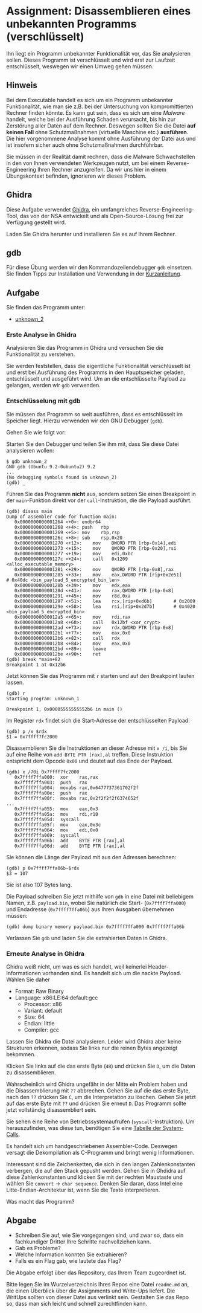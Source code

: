 # Assignment: Disassemblieren eines unbekannten Programms (verschlüsselt)



Ihn liegt ein Programm unbekannter Funktionalität vor, das Sie analysieren sollen. Dieses Programm ist verschlüsselt und wird erst zur Laufzeit entschlüsselt, weswegen wir einen Umweg gehen müssen.


## Hinweis

Bei dem Executable handelt es sich um ein Programm unbekannter Funktionalität, wie man sie z.B. bei der Untersuchung von kompromittierten Rechner finden könnte. Es kann gut sein, dass es sich um eine _Malware_ handelt, welche bei der Ausführung Schaden verursacht, bis hin zur Zerstörung aller Daten auf dem Rechner. Deswegen sollten Sie die Datei __auf keinen Fall__ ohne Schutzmaßnahmen (virtuelle Maschine etc.) __ausführen__. Die hier vorgenommene Analyse kommt ohne Ausführung der Datei aus und ist insofern sicher auch ohne Schutzmaßnahmen durchführbar.

Sie müssen in der Realität damit rechnen, dass die Malware Schwachstellen in den von Ihnen verwendeten Werkzeugen nutzt, um bei einem Reverse-Engineering Ihren Rechner anzugreifen. Da wir uns hier in einem Übungskontext befinden, ignorieren wir dieses Problem.


## Ghidra

Diese Aufgabe verwendet [Ghidra](https://ghidra-sre.org/), ein umfangreiches Reverse-Engineering-Tool, das von der NSA entwickelt und als Open-Source-Lösung frei zur Verfügung gestellt wird.

Laden Sie Ghidra herunter und installieren Sie es auf Ihrem Rechner.


## gdb

Für diese Übung werden wir den Kommandozeilendebugger `gdb` einsetzen. Sie finden Tipps zur Installation und Verwendung in der [Kurzanleitung](../help/gdb.md).

## Aufgabe

Sie finden das Programm unter:

  * [unknown_2](unknown_2)

### Erste Analyse in Ghidra

Analysieren Sie das Programm in Ghidra und versuchen Sie die Funktionalität zu verstehen.

Sie werden feststellen, dass die eigentliche Funktionalität verschlüsselt ist und erst bei Ausführung des Programms in den Hauptspeicher geladen, entschlüsselt und ausgeführt wird. Um an die entschlüsselte Payload zu gelangen, werden wir `gdb` verwenden.

### Entschlüsselung mit gdb

Sie müssen das Programm so weit ausführen, dass es entschlüsselt im Speicher liegt. Hierzu verwenden wir den GNU Debugger (`gdb`).

Gehen Sie wie folgt vor:

Starten Sie den Debugger und teilen Sie ihm mit, dass Sie diese Datei analysieren wollen:

```console
$ gdb unknown_2
GNU gdb (Ubuntu 9.2-0ubuntu2) 9.2
...
(No debugging symbols found in unknown_2)
(gdb) _
```

Führen Sie das Programm __nicht__ aus, sondern setzen Sie einen Breakpoint in der `main`-Funktion direkt vor der `call`-Instruktion, die die Payload ausführt.

```console
(gdb) disass main
Dump of assembler code for function main:
   0x0000000000001264 <+0>:	endbr64
   0x0000000000001268 <+4>:	push   rbp
   0x0000000000001269 <+5>:	mov    rbp,rsp
   0x000000000000126c <+8>:	sub    rsp,0x20
   0x0000000000001270 <+12>:	mov    DWORD PTR [rbp-0x14],edi
   0x0000000000001273 <+15>:	mov    QWORD PTR [rbp-0x20],rsi
   0x0000000000001277 <+19>:	mov    edi,0xbc
   0x000000000000127c <+24>:	call   0x1209 <alloc_executable_memory>
   0x0000000000001281 <+29>:	mov    QWORD PTR [rbp-0x8],rax
   0x0000000000001285 <+33>:	mov    eax,DWORD PTR [rip+0x2e51]        # 0x40dc <bin_payload_5_encrypted_bin_len>
   0x000000000000128b <+39>:	mov    edx,eax
   0x000000000000128d <+41>:	mov    rax,QWORD PTR [rbp-0x8]
   0x0000000000001291 <+45>:	mov    r8d,0xa
   0x0000000000001297 <+51>:	lea    rcx,[rip+0xd6b]        # 0x2009
   0x000000000000129e <+58>:	lea    rsi,[rip+0x2d7b]       # 0x4020 <bin_payload_5_encrypted_bin>
   0x00000000000012a5 <+65>:	mov    rdi,rax
   0x00000000000012a8 <+68>:	call   0x12bf <xor_crypt>
   0x00000000000012ad <+73>:	mov    rdx,QWORD PTR [rbp-0x8]
   0x00000000000012b1 <+77>:	mov    eax,0x0
   0x00000000000012b6 <+82>:	call   rdx
   0x00000000000012b8 <+84>:	mov    eax,0x0
   0x00000000000012bd <+89>:	leave
   0x00000000000012be <+90>:	ret
(gdb) break *main+82
Breakpoint 1 at 0x12b6
```

Jetzt können Sie das Programm mit `r` starten und auf den Breakpoint laufen lassen.

```console
(gdb) r
Starting program: unknown_1

Breakpoint 1, 0x00005555555552b6 in main ()
```

Im Register `rdx` findet sich die Start-Adresse der entschlüsselten Payload:

```console
(gdb) p /x $rdx
$1 = 0x7ffff7fc2000
```

Disassemblieren Sie die Instruktionen an dieser Adresse mit `x /i`, bis Sie auf eine Reihe von `add BYTE PTR [rax],al` treffen. Diese Instruktion entspricht dem Opcode `0x00` und deutet auf das Ende der Payload.

```console
(gdb) x /70i 0x7ffff7fc2000
   0x7ffff7ffa000:	xor    rax,rax
   0x7ffff7ffa003:	push   rax
   0x7ffff7ffa004:	movabs rax,0x6477737361702f2f
   0x7ffff7ffa00e:	push   rax
   0x7ffff7ffa00f:	movabs rax,0x2f2f2f2f6374652f
...
   0x7ffff7ffa055:	mov    eax,0x3
   0x7ffff7ffa05a:	mov    rdi,r10
   0x7ffff7ffa05d:	syscall
   0x7ffff7ffa05f:	mov    eax,0x3c
   0x7ffff7ffa064:	mov    edi,0x0
   0x7ffff7ffa069:	syscall
   0x7ffff7ffa06b:	add    BYTE PTR [rax],al
   0x7ffff7ffa06d:	add    BYTE PTR [rax],al
```

Sie können die Länge der Payload mit aus den Adressen berechnen:

```console
(gdb) p 0x7ffff7ffa06b-$rdx
$3 = 107
```

Sie ist also 107 Bytes lang.

Die Payload schreiben Sie jetzt mithilfe von `gdb` in eine Datei mit beliebigem Namen, z.B. `payload.bin`, wobei Sie natürlich die Start- (`0x7ffff7ffa000`) und Endadresse (`0x7ffff7ffa06b`) aus Ihren Ausgaben übernehmen müssen:

```console
(gdb) dump binary memory payload.bin 0x7ffff7ffa000 0x7ffff7ffa06b
```

Verlassen Sie `gdb` und laden Sie die extrahierten Daten in Ghidra.

### Erneute Analyse in Ghidra

Ghidra weiß nicht, um was es sich handelt, weil keinerlei Header-Informationen vorhanden sind. Es handelt sich um die nackte Payload. Wählen Sie daher

  * Format: Raw Binary
  * Language: x86:LE:64:default:gcc
    * Processor: x86
    * Variant: default
    * Size: 64
    * Endian: little
    * Compiler: gcc

Lassen Sie Ghidra die Datei analysieren. Leider wird Ghidra aber keine Strukturen erkennen, sodass Sie links nur die reinen Bytes angezeigt bekommen.

Klicken Sie links auf die das erste Byte (`48`)
 und drücken Sie `D`, um die Daten zu disassemblieren.

Wahrscheinlich wird Ghidra ungefähr in der Mitte ein Problem haben und die Disassemblierung mit `??` abbrechen. Gehen Sie auf die das erste Byte, nach den `??` drücken Sie `C`, um die Interpretation zu löschen. Gehen Sie jetzt auf das erste Byte mit `??` und drücken Sie erneut `D`. Das Programm sollte jetzt vollständig disassembliert sein.

Sie sehen eine Reihe von Betriebssystemaufrufen (`syscall`-Instruktion). Um herauszufinden, was diese tun, benötigen Sie eine [Tabelle der System-Calls](https://blog.rchapman.org/posts/Linux_System_Call_Table_for_x86_64/).

Es handelt sich um handgeschriebenen Assembler-Code. Deswegen versagt die Dekompilation als C-Programm und bringt wenig Informationen.

Interessant sind die Zeichenketten, die sich in den langen Zahlenkonstanten verbergen, die auf den Stack gepusht werden. Gehen Sie in Ghdidra auf diese Zahlenkonstanten und klicken Sie mit der rechten Maustaste und wählen Sie `convert` -> `char sequence`. Denken Sie daran, dass Intel eine Litte-Endian-Architektur ist, wenn Sie die Texte interpretieren.

Was macht das Programm?


## Abgabe

  * Schreiben Sie auf, wie Sie vorgegangen sind, und zwar so, dass ein fachkundiger Dritter Ihre Schritte nachvollziehen kann.
  * Gab es Probleme?
  * Welche Information konnten Sie extrahieren?
  * Falls es ein Flag gab, wie lautete das Flag?

Die Abgabe erfolgt über das Repository, das Ihrem Team zugeordnet ist.

Bitte legen Sie im Wurzelverzeichnis Ihres Repos eine Datei `readme.md` an, die einen Überblick über die Assignments und Write-Ups liefert. Die WritUps sollten von dieser Datei aus verlinkt sein. Gestalten Sie das Repo so, dass man sich leicht und schnell zurechtfinden kann.